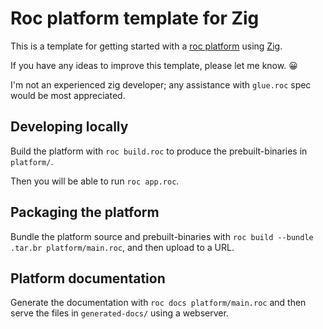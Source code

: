 # Roc platform template for Zig

This is a template for getting started with a [roc platform](https://www.roc-lang.org/platforms) using [Zig](https://ziglang.org).

If you have any ideas to improve this template, please let me know. 😀

I'm not an experienced zig developer; any assistance with `glue.roc` spec would be most appreciated.

## Developing locally

Build the platform with `roc build.roc` to produce the prebuilt-binaries in `platform/`. 

Then you will be able to run `roc app.roc`.

## Packaging the platform

Bundle the platform source and prebuilt-binaries with `roc build --bundle .tar.br platform/main.roc`, and then upload to a URL.  

## Platform documentation

Generate the documentation with `roc docs platform/main.roc` and then serve the files in `generated-docs/` using a webserver.
